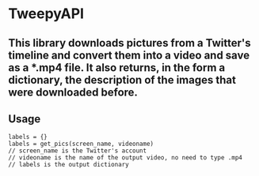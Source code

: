 # TweepyAPI
## This library downloads pictures from a Twitter's timeline and convert them into a video and save as a *.mp4 file. It also returns, in the form a dictionary, the description of the images that were downloaded before. 

## Usage
    labels = {}
    labels = get_pics(screen_name, videoname)
    // screen_name is the Twitter's account
    // videoname is the name of the output video, no need to type .mp4
    // labels is the output dictionary

